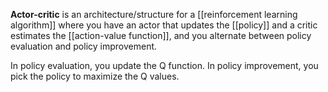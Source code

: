 **Actor-critic** is an architecture/structure for a [[reinforcement learning algorithm]] where you have an actor that updates the [[policy]] and a critic estimates the [[action-value function]], and you alternate between policy evaluation and policy improvement. 

In policy evaluation, you update the Q function. In policy improvement, you pick the policy to maximize the Q values.